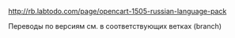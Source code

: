 http://rb.labtodo.com/page/opencart-1505-russian-language-pack

Переводы по версиям см. в соответствующих ветках (branch)
